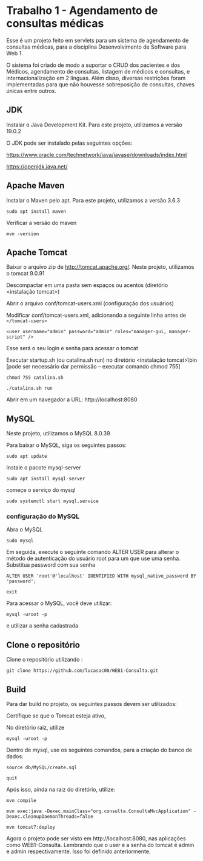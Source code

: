 # Trabalho 1 - Agendamento de consultas médicas 

Esse é um projeto feito em servlets para um sistema de agendamento de consultas médicas, para a disciplina Desenvolvimento de Software para Web 1.

O sistema foi criado de modo a suportar o CRUD dos pacientes e dos Médicos, agendamento de consultas, listagem de médicos e consultas, e internacionalização em 2 linguas. Além disso, diversas restrições foram implementadas para que não houvesse sobreposição de consultas, chaves únicas entre outros. 


## JDK 

Instalar o Java Development Kit. Para este projeto, utilizamos a versão 19.0.2 

O JDK pode ser instalado pelas seguintes opções: 

https://www.oracle.com/technetwork/java/javase/downloads/index.html

https://openjdk.java.net/

## Apache Maven

Instalar o Maven pelo apt. Para este projeto, utilizamos a versão 3.6.3

```
sudo apt install maven
```

Verificar a versão do maven 

```
mvn -version
```

## Apache Tomcat 

Baixar o arquivo zip de http://tomcat.apache.org/. Neste projeto, utilizamos o tomcat 9.0.91

Descompactar em uma pasta sem espaços ou acentos (diretório <instalação tomcat>)

Abrir o arquivo conf/tomcat-users.xml (configuração dos usuários)

Modificar conf/tomcat-users.xml, adicionando a seguinte linha antes de ``` </tomcat-users> ``` 

```
<user username="admin" password="admin" roles="manager-gui, manager-script" />
```

Esse será o seu login e senha para acessar o tomcat

Executar startup.sh (ou catalina.sh run) no diretório <instalação tomcat>\bin [pode ser necessário dar permissão – executar comando chmod 755]

```
chmod 755 catalina.sh
```

```
./catalina.sh run 
```

Abrir em um navegador a URL: http://localhost:8080

## MySQL 

Neste projeto, utilizamos o MySQL 8.0.39

Para baixar o MySQL, siga os seguintes passos:


```
sudo apt update 
```

Instale o pacote mysql-server
```
sudo apt install mysql-server
```

começe o serviço do mysql 
```
sudo systemctl start mysql.service
```

### configuração do MySQL 

Abra o MySQL 
```
sudo mysql
```

Em seguida, execute o seguinte comando ALTER USER para alterar o método de autenticação do usuário root para um que use uma senha. Substitua password com sua senha 

```
ALTER USER 'root'@'localhost' IDENTIFIED WITH mysql_native_password BY 'password';
```

```
exit
```

Para acessar o MySQL, você deve utilizar: 
```
mysql -uroot -p 
```
e utilizar a senha cadastrada

## Clone o repositório 

Clone o repositório utilizando :
```
git clone https://github.com/lucasac00/WEB1-Consulta.git
```

## Build

Para dar build no projeto, os seguintes passos devem ser utilizados: 

Certifique se que o Tomcat esteja ativo,

No diretório raiz, utilize 
```
mysql -uroot -p
```

Dentro de mysql, use os seguintes comandos, para a criação do banco de dados: 
```
source db/MySQL/create.sql
```
```
quit
```

Após isso, ainda na raiz do diretório, utilize:
```
mvn compile
```

```
mvn exec:java -Dexec.mainClass="org.consulta.ConsultaMvcApplication" -Dexec.cleanupDaemonThreads=false
```

```
mvn tomcat7:deploy
```

Agora o projeto pode ser visto em http://localhost:8080, nas aplicações como WEB1-Consulta. Lembrando que o user e a senha do tomcat é admin e admin respectivamente. Isso foi definido anteriormente.
